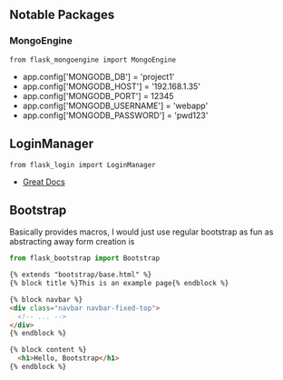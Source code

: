 ## Notable Packages

### MongoEngine
`from flask_mongoengine import MongoEngine`
- app.config['MONGODB_DB'] = 'project1'
- app.config['MONGODB_HOST'] = '192.168.1.35'
- app.config['MONGODB_PORT'] = 12345
- app.config['MONGODB_USERNAME'] = 'webapp'
- app.config['MONGODB_PASSWORD'] = 'pwd123'


## LoginManager
`from flask_login import LoginManager`
- [Great Docs](https://flask-login.readthedocs.io/en/latest/)

## Bootstrap
Basically provides macros, I would just use regular bootstrap as fun as abstracting away form creation is 
```py
from flask_bootstrap import Bootstrap
```

```html
{% extends "bootstrap/base.html" %}
{% block title %}This is an example page{% endblock %}

{% block navbar %}
<div class="navbar navbar-fixed-top">
  <!-- ... -->
</div>
{% endblock %}

{% block content %}
  <h1>Hello, Bootstrap</h1>
{% endblock %}
```
